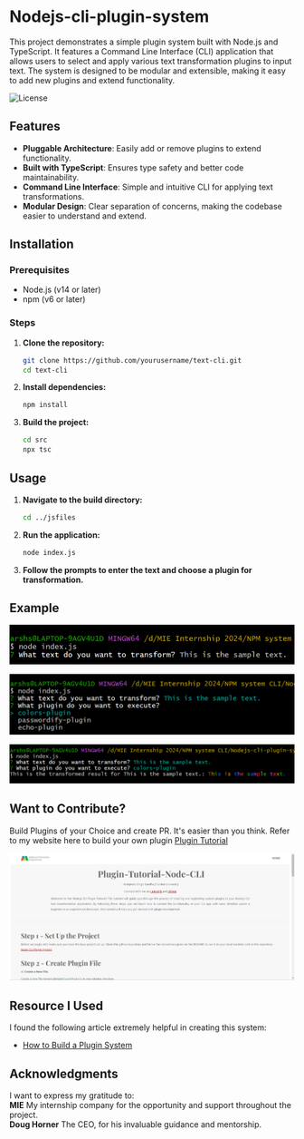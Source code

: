 # Nodejs-cli-plugin-system
This project demonstrates a simple plugin system built with Node.js and TypeScript. It features a Command Line Interface (CLI) application that allows users to select and apply various text transformation plugins to input text. The system is designed to be modular and extensible, making it easy to add new plugins and extend functionality.

![License](https://img.shields.io/badge/license-MIT-green)

## Features

- **Pluggable Architecture**: Easily add or remove plugins to extend functionality.
- **Built with TypeScript**: Ensures type safety and better code maintainability.
- **Command Line Interface**: Simple and intuitive CLI for applying text transformations.
- **Modular Design**: Clear separation of concerns, making the codebase easier to understand and extend.

## Installation

### Prerequisites

- Node.js (v14 or later)
- npm (v6 or later)

### Steps

1. **Clone the repository:**

    ```bash
    git clone https://github.com/yourusername/text-cli.git
    cd text-cli
    ```

2. **Install dependencies:**

    ```bash
    npm install
    ```

3. **Build the project:**

    ```bash
    cd src
    npx tsc
    ```

## Usage

1. **Navigate to the build directory:**

    ```bash
    cd ../jsfiles
    ```

2. **Run the application:**

    ```bash
    node index.js
    ```

3. **Follow the prompts to enter the text and choose a plugin for transformation.**

## Example
![Refer to this image](images/img3.png)

![Refer to this image](images/img1.png)

![Refer to this image](images/img2.png)

## Want to Contribute?
Build Plugins of your Choice and create PR. It's easier than you think.
Refer to my website here to build your own plugin
[Plugin Tutorial](https://arshssandhu.github.io/Nodejs-cli-plugin-system/free-5345802.webadorsite.com/index.html)

![Refer to this image](images/imageX.png)

## Resource I Used 

I found the following article extremely helpful in creating this system:
- [How to Build a Plugin System](https://stateful.com/blog/build-a-plugin-system-with-node)

## Acknowledgments

I want to express my gratitude to: <br>
**MIE**  My internship company for the opportunity and support throughout the project. <br>
**Doug Horner** The CEO, for his invaluable guidance and mentorship.<br>






